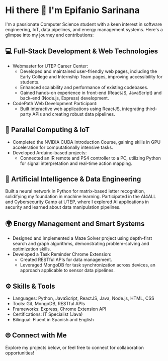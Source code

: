 # Hi there 👋 I'm Epifanio Sarinana
I'm a passionate Computer Science student with a keen interest in software engineering, IoT, data pipelines, and energy management systems. Here's a glimpse into my journey and contributions:

## 💻 Full-Stack Development & Web Technologies
* Webmaster for UTEP Career Center:
  * Developed and maintained user-friendly web pages, including the Early College and Internship Team pages, improving accessibility for students.
  * Enhanced scalability and performance of existing codebases.
  * Gained hands-on experience in front-end (ReactJS, JavaScript) and back-end (Node.js, Express) development.
* CodePath Web Development Participant:
  * Built interactive web applications using ReactJS, integrating third-party APIs and creating robust data pipelines.

## 🔢 Parallel Computing & IoT
* Completed the NVIDIA CUDA Introduction Course, gaining skills in GPU acceleration for computationally intensive tasks.
* Developed Arduino-based projects:
  * Connected an IR remote and PS4 controller to a PC, utilizing Python for signal interpretation and real-time action mapping.

## 🤖 Artificial Intelligence & Data Engineering
Built a neural network in Python for matrix-based letter recognition, solidifying my foundation in machine learning.
Participated in the AI4ALL and Cybersecurity Camp at UTEP, where I explored AI applications in security and learned about data manipulation pipelines.

## 🌍 Energy Management and Smart Systems
* Designed and implemented a Maze Solver project using depth-first search and graph algorithms, demonstrating problem-solving and optimization skills.
* Developed a Task Reminder Chrome Extension:
  * Created RESTful APIs for data management.
  * Leveraged MongoDB for task synchronization across devices, an approach applicable to sensor data pipelines.

## ⚙️ Skills & Tools
* Languages: Python, JavaScript, ReactJS, Java, Node.js, HTML, CSS
* Tools: Git, MongoDB, RESTful APIs
* Frameworks: Express, Chrome Extension API
* Certifications: IT Specialist (Java)
* Bilingual: Fluent in Spanish and English

## 🌐 Connect with Me
Explore my projects below, or feel free to connect for collaboration opportunities!
